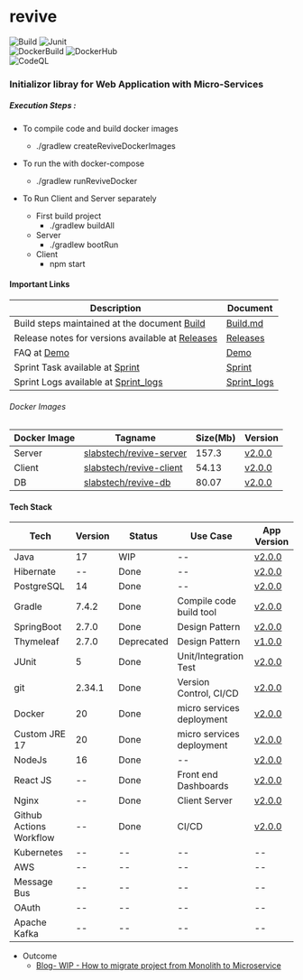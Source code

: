 # revive
 
![Build](https://github.com/sachinsshetty/revive/actions/workflows/all_branch.yml/badge.svg) 
![Junit](https://github.com/sachinsshetty/revive/actions/workflows/test_unit_integration.yml/badge.svg)   
![DockerBuild](https://github.com/sachinsshetty/revive/actions/workflows/build_docker.yml/badge.svg)
![DockerHub](https://github.com/sachinsshetty/revive/actions/workflows/push_docker.yml/badge.svg)  
![CodeQL](https://github.com/sachinsshetty/revive/actions/workflows/codeql-analysis.yml/badge.svg)


### Initializor libray for Web Application with Micro-Services 

##### Execution Steps :
  * To compile code and build docker images
    * ./gradlew createReviveDockerImages

  * To run the with docker-compose 
    * ./gradlew runReviveDocker
  * To Run Client and Server separately
    * First build project
      * ./gradlew buildAll
    * Server
      * ./gradlew bootRun
    * Client
      * npm start

      
#### Important Links

| Description | Document |
|---|---|
|Build steps maintained at the document [Build](https://github.com/sachinsshetty/revive/wiki/Build)|[Build.md](https://github.com/sachinsshetty/revive/wiki/Build)|
|Release notes for versions available at [Releases](https://github.com/sachinsshetty/revive/wiki/Release)|[Releases](https://github.com/sachinsshetty/revive/wiki/Release)|
|FAQ at [Demo](https://github.com/sachinsshetty/revive/wiki/Project-Demo-Revive)|[Demo](https://github.com/sachinsshetty/revive/wiki/Project-Demo-Revive)|
|Sprint Task available at [Sprint](https://github.com/sachinsshetty/revive/wiki/Sprint)|[Sprint](https://github.com/sachinsshetty/revive/wiki/Sprint)|
|Sprint Logs available at [Sprint_logs](https://github.com/sachinsshetty/revive/wiki/Sprint-Logs)|[Sprint_logs](https://github.com/sachinsshetty/revive/wiki/Sprint-Logs)|


###### Docker Images

| Docker Image | Tagname | Size(Mb) | Version |
|---|---|---|---|
| Server | [slabstech/revive-server](https://hub.docker.com/r/slabstech/revive-server) | 157.3 | [v2.0.0](https://github.com/sachinsshetty/revive/releases/tag/v2.0.0) |
| Client | [slabstech/revive-client](https://hub.docker.com/r/slabstech/revive-client) | 54.13 | [v2.0.0](https://github.com/sachinsshetty/revive/releases/tag/v2.0.0) |
| DB | [slabstech/revive-db](https://hub.docker.com/r/slabstech/revive-db) | 80.07 | [v2.0.0](https://github.com/sachinsshetty/revive/releases/tag/v2.0.0) |

#### Tech Stack

  |Tech | Version | Status | Use Case | App Version |
  |---|---|---|---|---|
  | Java | 17  | WIP |-- | [v2.0.0](https://github.com/sachinsshetty/revive/releases/tag/v2.0.0) |
  | Hibernate | -- | Done |-- | [v2.0.0](https://github.com/sachinsshetty/revive/releases/tag/v2.0.0) |
  | PostgreSQL | 14 | Done |-- | [v2.0.0](https://github.com/sachinsshetty/revive/releases/tag/v2.0.0) |
  | Gradle | 7.4.2 | Done | Compile code build tool | [v2.0.0](https://github.com/sachinsshetty/revive/releases/tag/v2.0.0) |
  | SpringBoot  | 2.7.0 | Done | Design Pattern | [v2.0.0](https://github.com/sachinsshetty/revive/releases/tag/v2.0.0) |
  | Thymeleaf | 2.7.0 | Deprecated | Design Pattern | [v1.0.0](https://github.com/sachinsshetty/revive/releases/tag/v1.0.0) |
  | JUnit | 5 | Done | Unit/Integration Test | [v2.0.0](https://github.com/sachinsshetty/revive/releases/tag/v2.0.0) |
  | git | 2.34.1 | Done | Version Control, CI/CD | [v2.0.0](https://github.com/sachinsshetty/revive/releases/tag/v2.0.0)|
  | Docker | 20 | Done | micro services deployment | [v2.0.0](https://github.com/sachinsshetty/revive/releases/tag/v2.0.0) |
  | Custom JRE 17 | 20 | Done | micro services deployment | [v2.0.0](https://github.com/sachinsshetty/revive/releases/tag/v2.0.0) |
  | NodeJs | 16 | Done |-- | [v2.0.0](https://github.com/sachinsshetty/revive/releases/tag/v2.0.0) |
  | React JS | -- | Done | Front end Dashboards | [v2.0.0](https://github.com/sachinsshetty/revive/releases/tag/v2.0.0)|
  | Nginx | -- | Done | Client Server | [v2.0.0](https://github.com/sachinsshetty/revive/releases/tag/v2.0.0) |
  | Github Actions Workflow | -- | Done | CI/CD | [v2.0.0](https://github.com/sachinsshetty/revive/releases/tag/v2.0.0) |
  | Kubernetes | -- | -- | -- |-- |
  | AWS | -- | -- |-- |-- |
  | Message Bus| -- |-- |-- |-- |
  | OAuth | -- | -- |-- |-- |
  | Apache Kafka | -- | -- |-- |-- |

* Outcome
  * [Blog- WIP - How to migrate project from Monolith to Microservice](https://slabstech.github.io/blog/monolith-microservice/)
